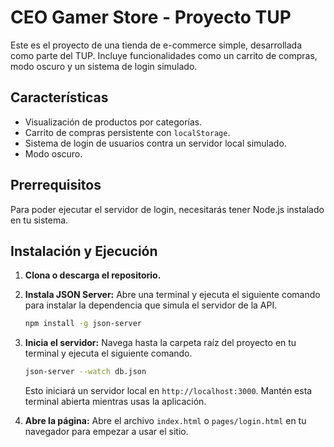 # CEO Gamer Store - Proyecto TUP

Este es el proyecto de una tienda de e-commerce simple, desarrollada como parte del TUP. Incluye funcionalidades como un carrito de compras, modo oscuro y un sistema de login simulado.

## Características

- Visualización de productos por categorías.
- Carrito de compras persistente con `localStorage`.
- Sistema de login de usuarios contra un servidor local simulado.
- Modo oscuro.

## Prerrequisitos

Para poder ejecutar el servidor de login, necesitarás tener Node.js instalado en tu sistema.

## Instalación y Ejecución

1.  **Clona o descarga el repositorio.**

2.  **Instala JSON Server:** Abre una terminal y ejecuta el siguiente comando para instalar la dependencia que simula el servidor de la API.
    ```bash
    npm install -g json-server
    ```

3.  **Inicia el servidor:** Navega hasta la carpeta raíz del proyecto en tu terminal y ejecuta el siguiente comando.
    ```bash
    json-server --watch db.json
    ```
    Esto iniciará un servidor local en `http://localhost:3000`. Mantén esta terminal abierta mientras usas la aplicación.

4.  **Abre la página:** Abre el archivo `index.html` o `pages/login.html` en tu navegador para empezar a usar el sitio.